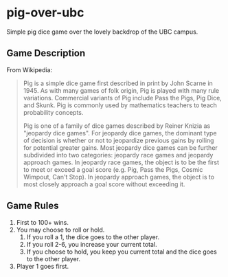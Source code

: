 # pig-over-ubc
Simple pig dice game over the lovely backdrop of the UBC campus.

## Game Description ##
From Wikipedia:

> Pig is a simple dice game first described in print by John Scarne in 1945. As with many games of folk origin, Pig is played with many rule variations. Commercial variants of Pig include Pass the Pigs, Pig Dice, and Skunk. Pig is commonly used by mathematics teachers to teach probability concepts.
> 
> Pig is one of a family of dice games described by Reiner Knizia as "jeopardy dice games". For jeopardy dice games, the dominant type of decision is whether or not to jeopardize previous gains by rolling for potential greater gains. Most jeopardy dice games can be further subdivided into two categories: jeopardy race games and jeopardy approach games. In jeopardy race games, the object is to be the first to meet or exceed a goal score (e.g. Pig, Pass the Pigs, Cosmic Wimpout, Can't Stop). In jeopardy approach games, the object is to most closely approach a goal score without exceeding it.

## Game Rules ##
1. First to 100+ wins.
2. You may choose to roll or hold.
    1. If you roll a 1, the dice goes to the other player.
    2. If you roll 2-6, you increase your current total.
    3. If you choose to hold, you keep you current total and the dice goes to the other player.
3. Player 1 goes first.
